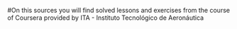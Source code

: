 #On this sources you will find solved lessons and exercises from the course of Coursera provided by ITA - Instituto Tecnológico de Aeronáutica
